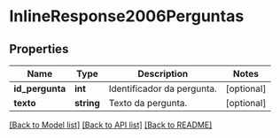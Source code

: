 # InlineResponse2006Perguntas

## Properties
Name | Type | Description | Notes
------------ | ------------- | ------------- | -------------
**id_pergunta** | **int** | Identificador da pergunta. | [optional] 
**texto** | **string** | Texto da pergunta. | [optional] 

[[Back to Model list]](../README.md#documentation-for-models) [[Back to API list]](../README.md#documentation-for-api-endpoints) [[Back to README]](../README.md)



